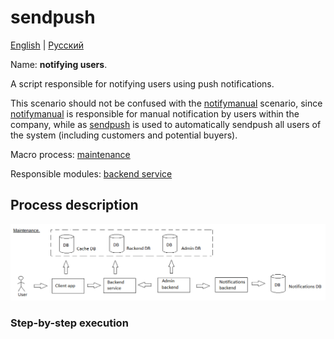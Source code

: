 # sendpush

[English](sendpush.md) | [Русский](sendpush.ru.md)

Name: **notifying users**.

A script responsible for notifying users using push notifications.

This scenario should not be confused with the [notifymanual](../notificationsbackend/notifymanual.ru.md) scenario, since [notifymanual](../notificationsbackend/notifymanual.ru.md) is responsible for manual notification by users within the company, while as [sendpush](../notificationsbackend/sendpush.ru.md) is used to automatically sendpush all users of the system (including customers and potential buyers).

Macro process: [maintenance](../../macroprocesses/maintenance.md)

Responsible modules: [backend service](../../backend/notificationsbackend.md)

## Process description

![maintenance_overall](../../img/maintenance_overall.png)

### Step-by-step execution

